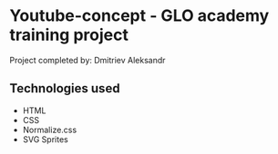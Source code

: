 # Youtube-concept - GLO academy training project
Project completed by: Dmitriev Aleksandr

## Technologies used
- HTML
- CSS
- Normalize.css
- SVG Sprites

